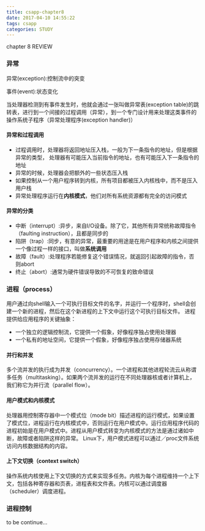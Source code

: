 ```yaml
---
title: csapp-chapter8
date: 2017-04-10 14:55:22
tags: csapp
categories: STUDY
---
```

chapter 8 REVIEW

<!--more-->
### 异常

异常(exception):控制流中的突变

事件(event):状态变化

当处理器检测到有事件发生时，他就会通过一张叫做异常表(exception table)的跳转表，进行到一个间接的过程调用（异常），到一个专门设计用来处理这类事件的操作系统子程序（异常处理程序(exception handler)）

#### 异常和过程调用
- 过程调用时，处理器将返回地址压入栈，一般为下一条指令的地址，但是根据异常的类型， 处理器有可能压入当前指令的地址，也有可能压入下一条指令的地址
- 异常的时候，处理器会把额外的一些状态压入栈
- 如果控制从一个用户程序转到内核，所有项目都被压入内核栈中，而不是压入用户栈
- 异常处理程序运行在**内核模式**，他们对所有系统资源都有完全的访问模式

#### 异常的分类
- 中断（interrupt）:异步，来自I/O设备。除了它，其他所有异常统称故障指令（faulting instruction），且都是同步的
- 陷阱（trap）:同步，有意的异常，最重要的用途是在用户程序和内核之间提供一个像过程一样的接口，叫做**系统调用**
- 故障（fault）:处理程序若能修复这个错误情况，就返回引起故障的指令，否则abort
- 终止（abort）:通常为硬件错误导致的不可恢复的致命错误

### 进程（process）
用户通过向shell输入一个可执行目标文件的名字，并运行一个程序时，shell会创建一个新的进程，然后在这个新进程的上下文中运行这个可执行目标文件。
进程提供给应用程序的关键抽象：

- 一个独立的逻辑控制流，它提供一个假象，好像程序独占使用处理器
- 一个私有的地址空间，它提供一个假象，好像程序独占使用存储器系统

#### 并行和并发
多个流并发的执行成为并发（concurrency）。一个进程和其他进程轮流云从称谓多任务（multitasking）。如果两个流并发的运行在不同处理器核或者计算机上，我们称它为并行流（parallel flow）。
#### 用户模式和内核模式
处理器用控制寄存器中一个模式位（mode bit）描述进程的运行模式，如果设置了模式位，进程运行在内核模式中，否则运行在用户模式中。运行应用程序代码的进程初始是在用户模式中。进程从用户模式转变为内核模式的方法是通过诸如中断，故障或者陷阱这样的异常。
Linux下，用户模式进程可以通过／proc文件系统访问内核数据结构的内容。
#### 上下文切换（context switch）
操作系统内核使用上下文切换的方式来实现多任务。内核为每个进程维持一个上下文，包括各种寄存器和页表，进程表和文件表。内核可以通过调度器（scheduler）调度进程。
### 进程控制
to be continue...
